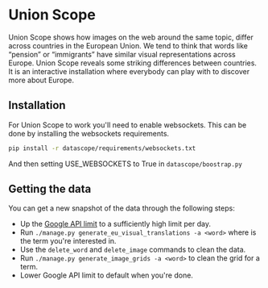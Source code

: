 Union Scope
===========

Union Scope shows how images on the web around the same topic, differ across countries in the European Union. 
We tend to think that words like “pension” or “immigrants” have similar visual representations across Europe. 
Union Scope reveals some striking differences between countries. 
It is an interactive installation where everybody can play with to discover more about Europe.

Installation
------------

For Union Scope to work you'll need to enable websockets.
This can be done by installing the websockets requirements.

```bash
pip install -r datascope/requirements/websockets.txt
```

And then setting USE_WEBSOCKETS to True in  ```datascope/boostrap.py```
 
Getting the data
----------------

You can get a new snapshot of the data through the following steps:
* Up the [Google API limit](https://console.cloud.google.com/apis/api/customsearch.googleapis.com/quotas?project=optical-wall-133808&supportedpurview=project) to a sufficiently high limit per day.
* Run ```./manage.py generate_eu_visual_translations -a <word>``` where <word> is the term you're interested in.
* Use the ```delete_word``` and ```delete_image``` commands to clean the data.
* Run ```./manage.py generate_image_grids -a <word>``` to clean the grid for a term. 
* Lower Google API limit to default when you're done. 
